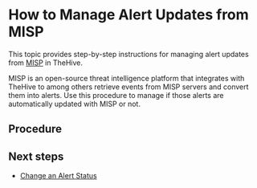 # How to Manage Alert Updates from MISP

This topic provides step-by-step instructions for managing alert updates from [MISP](../../../administration/misp-integration/about-misp-integration.md) in TheHive.

MISP is an open-source threat intelligence platform that integrates with TheHive to among others retrieve events from MISP servers and convert them into alerts. Use this procedure to manage if those alerts are automatically updated with MISP or not.

<h2>Procedure</h2>



<h2>Next steps</h2>

* [Change an Alert Status](change-status-alert.md)